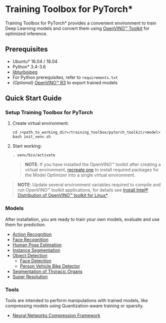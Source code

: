 # Training Toolbox for PyTorch*

Training Toolbox for PyTorch\* provides a convenient environment to train
Deep Learning models and convert them using [OpenVINO™
Toolkit](https://software.intel.com/en-us/openvino-toolkit) for optimized
inference.

## Prerequisites

- Ubuntu\* 16.04 / 18.04
- Python\* 3.4-3.6
- [libturbojpeg](https://github.com/ajkxyz/jpeg4py)
- For Python prerequisites, refer to `requirements.txt`
- *(Optional)* [OpenVINO™ R3](https://software.intel.com/en-us/openvino-toolkit)
  to export trained models

## Quick Start Guide

### Setup Training Toolbox for PyTorch

1. <a name="create-venv"/>Create virtual environment</a>:

    ```
    cd /<path_to_working_dir>/training_toolbox/pytorch_toolkit/<model>
    bash init_venv.sh
    ```

2. Start working:

    ```
    . venv/bin/activate
    ```

    >**NOTE**: If you have installed the OpenVINO™  toolkit after creating
    a virtual environment, [recreate one](#create_venv)
    to install required packages for the Model Optimizer into a single virtual environment.

> **NOTE**: Update several environment variables required to compile and run OpenVINO™ toolkit applications, for details see [Install Intel® Distribution of OpenVINO™ toolkit for Linux*](https://software.intel.com/en-us/articles/OpenVINO-Install-Linux).


### Models

After installation, you are ready to train your own models, evaluate and use
them for prediction.

* [Action Recognition](action_recognition)
* [Face Recognition](face_recognition)
* [Human Pose Estimation](human_pose_estimation)
* [Instance Segmentation](instance_segmentation)
* [Object Detection](object_detection)
  - [Face Detection](object_detection/face_detection.md)
  - [Person Vehicle Bike Detector](object_detection/person_vehicle_bike_detection.md)
* [Segmentation of Thoracic Organs](segthor)
* [Super Resolution](super_resolution)

### Tools

Tools are intended to perform manipulations with trained models, like compressing models using Quantization-aware training or sparsity.

* [Neural Networks Compression Framework](nncf)

